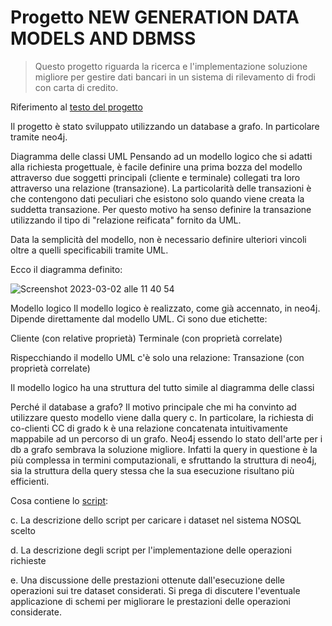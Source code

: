 # Progetto NEW GENERATION DATA MODELS AND DBMSS

>Questo progetto riguarda la ricerca e l'implementazione soluzione migliore per gestire dati bancari in un sistema di rilevamento di frodi con carta di credito.

Riferimento al [testo del progetto](https://github.com/pietrobar/DBMS/blob/master/Project-fraudDetection-vers1.pdf)

Il progetto è stato sviluppato utilizzando un database a grafo. In particolare tramite neo4j.

Diagramma delle classi UML
Pensando ad un modello logico che si adatti alla richiesta progettuale, è facile definire una prima bozza del modello attraverso due soggetti principali (cliente e terminale) collegati tra loro attraverso una relazione (transazione). La particolarità delle transazioni è che contengono dati peculiari che esistono solo quando viene creata la suddetta transazione. Per questo motivo ha senso definire la transazione utilizzando il tipo di "relazione reificata" fornito da UML.

Data la semplicità del modello, non è necessario definire ulteriori vincoli oltre a quelli specificabili tramite UML.

Ecco il diagramma definito:

![Screenshot 2023-03-02 alle 11 40 54](https://user-images.githubusercontent.com/34039242/222405636-8dd2d7cd-f74e-48fa-804e-dd16fb45b92f.jpg)


Modello logico
Il modello logico è realizzato, come già accennato, in neo4j. Dipende direttamente dal modello UML. Ci sono due etichette:

Cliente (con relative proprietà)
Terminale (con proprietà correlate)

Rispecchiando il modello UML c'è solo una relazione:
Transazione (con proprietà correlate)

Il modello logico ha una struttura del tutto simile al diagramma delle classi


Perché il database a grafo?
Il motivo principale che mi ha convinto ad utilizzare questo modello viene dalla query c. In particolare, la richiesta di co-clienti CC di grado k è una relazione concatenata intuitivamente mappabile ad un percorso di un grafo. Neo4j essendo lo stato dell'arte per i db a grafo sembrava la soluzione migliore. Infatti la query in questione è la più complessa in termini computazionali, e sfruttando la struttura di neo4j, sia la struttura della query stessa che la sua esecuzione risultano più efficienti.


Cosa contiene lo [script](https://github.com/pietrobar/DBMS/blob/master/loading_and_operations.py):

c. La descrizione dello script per caricare i dataset nel sistema NOSQL scelto

d. La descrizione degli script per l'implementazione delle operazioni richieste

e. Una discussione delle prestazioni ottenute dall'esecuzione delle operazioni sui tre dataset considerati. Si prega di discutere l'eventuale applicazione di schemi per migliorare le prestazioni delle operazioni considerate.
